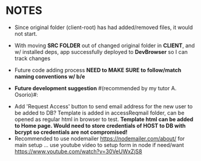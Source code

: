 # NOTES

*  Since original folder (client-root) has had added/removed files, it would not start.
* With moving **SRC FOLDER** out of changed original folder in **CLIENT**, and w/ installed deps, app successfully deployed to **DevBrowser** so I can track changes
* Future code adding process **NEED to MAKE SURE to follow/match naming conventions w/ b/e**

*  **Future development suggestion** #(recommended by my tutor A. Osorio)#:

- Add 'Request Access' button to send email address for the new user to be added to DB? Template is added in accessReqmail folder, can be opened as regular html in browser to test. **Template html can be added to Home page. Would need to store credentials of HOST to DB with bcrypt so credentials are not compromised!**
- Recommended to use nodemailer https://nodemailer.com/about/
for main setup ... use youtube video to setup form in node if need/want https://www.youtube.com/watch?v=30VeUWxZjS8
